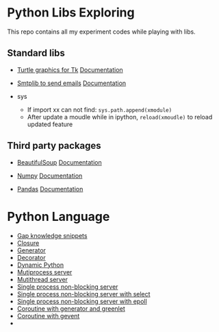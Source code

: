 # Python Libs Exploring

This repo contains all my experiment codes while playing with libs.

## Standard libs

- [Turtle graphics for Tk](./draw_mystery/) [Documentation](https://docs.python.org/3.6/library/turtle.html)
- [Smtplib to send emails](./send_email)   [Documentation](https://docs.python.org/3/library/smtplib.html)

- sys
    - If import xx can not find: `sys.path.append(xmodule)`
    - After update a moudle while in ipython, `reload(xmoudle)` to reload updated feature


## Third party packages

- [BeautifulSoup](./besoup/) [Documentation](https://www.crummy.com/software/BeautifulSoup/bs4/doc/)
- [Numpy](./Numpy) [Documentation](https://docs.scipy.org/doc/numpy-1.13.0/reference/index.html#reference)

- [Pandas](./Pandas) [Documentation](http://pandas.pydata.org/pandas-docs/stable/)


# Python Language

- [Gap knowledge snippets](./Python-language/fragments.md)
- [Closure](./Python-language/closure.py)
- [Generator](./Python-language/generator.py)
- [Decorator](./Python-language/decorator.py)
- [Dynamic Python](./Python-language/dynamic_python.py)
- [Mutiprocess server](./Python-language/server_mutiprocess.py)
- [Mutithread server](./Python-language/server_mutithread.py)
- [Single process non-blocking server](./Python-language/server_single_process_non_blocking.py)
- [Single process non-blocking server with select](./Python-language/server_non_blocking_select.py)
- [Single process non-blocking server with epoll](./Python-language/server_epoll.py)
- [Coroutine with generator and greenlet](Python-language/coroutine_greenlet.py)
- [Coroutine with gevent](Python-language/coroutine_gevent.py)
-

